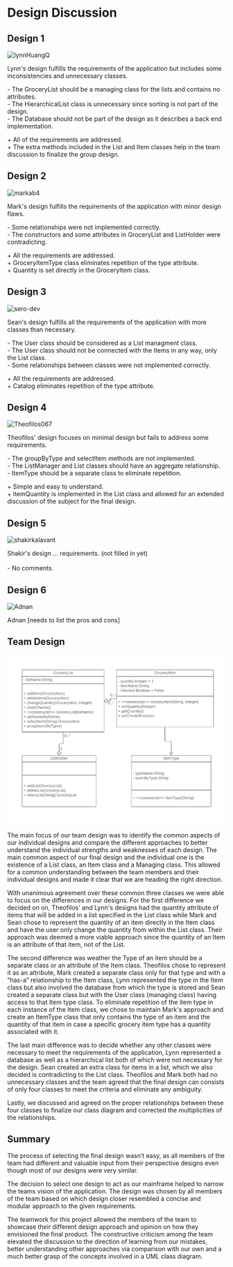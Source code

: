 ﻿# Design Discussion

## Design 1

![lynnHuangQ](../Design-Individual​/lynnHuangQ/design.png) 

Lynn's design fulfills the requirements of the application but includes
some inconsistencies and unnecessary classes.

\- The GroceryList should be a managing class for the lists and contains no attributes.<br>
\- The HierarchicalList class is unnecessary since sorting is not part of the design.<br>
\- The Database should not be part of the design as it describes a back end implementation.<br>


\+ All of the requirements are addressed.<br>
\+ The extra methods included in the List and Item classes help in the team discussion to finalize the group design.

## Design 2
![markab4](../Design-Individual​/markab4/design.png)

Mark's design fulfills the requirements of the application with minor
design flaws. 

\- Some relationships were not implemented correctly.<br>
\- The constructors and some attributes in GroceryList and ListHolder were contradicting.

\+ All the requirements are addressed.<br>
\+ GroceryItemType class eliminates repetition of the type attribute.<br>
\+ Quantity is set directly in the GroceryItem class.<br>


## Design 3
![sero-dev](../Design-Individual​/sero-dev/design.png)

Sean's design fulfills all the requirements of the application with 
more classes than necessary.

\- The User class should be considered as a List managment class.<br>
\- The User class should not be connected with the Items in any way, only the List class.<br>
\- Some relationships between classes were not implemented correctly.

\+ All the requirements are addressed.<br>
\+ Catalog eliminates repetition of the type attribute.<br>


## Design 4
![Theofilos067](../Design-Individual​/Theofilos067/design.png)

Theofilos' design focuses on minimal design but fails to address some 
requirements.

\- The groupByType and selectItem methods are not implemented.<br>
\- The ListManager and List classes should have an aggregate relationship.<br>
\- ItemType should be a separate class to eliminate repetition.

\+ Simple and easy to understand.<br>
\+ ItemQuantity is implemented in the List class and allowed for an extended discussion of the subject for the final design.<br>


## Design 5
![shakirkalavant](../Design-Individual​/shakirkalavant/design.PNG)

Shakir's design ... 
requirements. (not filled in yet)
<br><br>
\- No comments.<br>

## Design 6
![Adnan](../Design-Individual​/adnansalimi100/design.png)

Adnan [needs to list the pros and cons]



## Team Design
![Team](design-team.png)

The main focus of our team design was to identify the common aspects of our individual designs and compare the different approaches to better understand the individual strengths and weaknesses of each design. The main common aspect of our final design and the individual one is the existence of a List class, an Item class and a Managing class. This allowed for a common understanding between the team members and their individual designs and made it clear that we are heading the right direction.

With unanimous agreement over these common three classes we were able to focus on the differences in our designs. For the first difference we decided on on, Theofilos' and Lynn's designs had the quantity attribute of items that will be added in a list specified in the List class while Mark and Sean chose to represent the quantity of an item directly in the Item class and have the user only change the quantity from within the List class. Their approach was deemed a more viable approach since the quantity of an Item is an attribute of that item, not of the List.

The second difference was weather the Type of an item should be a separate class or an attribute of the Item class. Theofilos chose to represent it as an attribute, Mark created a separate class only for that type and with a “has-a” relationship to the Item class, Lynn represented the type in the Item class but also involved the database from which the type is stored and Sean created a separate class but with the User class (managing class) having access to that Item type class. To eliminate repetition of the item type in each instance of the Item class, we chose to maintain Mark's approach and create an ItemType class that only contains the type of an item and the quantity of that item in case a specific grocery item type has a quantity associated with it.

The last main difference was to decide whether any other classes were necessary to meet the requirements of the application, Lynn represented a database as well as a hierarchical list both of which were not necessary for the design. Sean created an extra class for items in a list, which we also decided is contradicting to the List class. Theofilos and Mark both had no unnecessary classes and the team agreed that the final design can consists of only four classes to meet the criteria and eliminate any ambiguity.

Lastly, we discussed and agreed on the proper relationships between these four classes to finalize our class diagram and corrected the multiplicities of the relationships.

## Summary

The process of selecting the final design wasn’t easy, as all members of the team had different and valuable input from their perspective designs even though most of our designs were very similar.

The decision to select one design to act as our mainframe helped to narrow the teams vision of the application. The design was chosen by all members of the team based on which design closer resembled a concise and modular approach to the given requirements.

The teamwork for this project allowed the members of the team to showcase their different design approach and opinion on how they envisioned the final product. The constructive criticism among the team elevated the discussion to the direction of learning from our mistakes, better understanding other approaches via comparison with our own and a much better grasp of the concepts involved in a UML class diagram.
